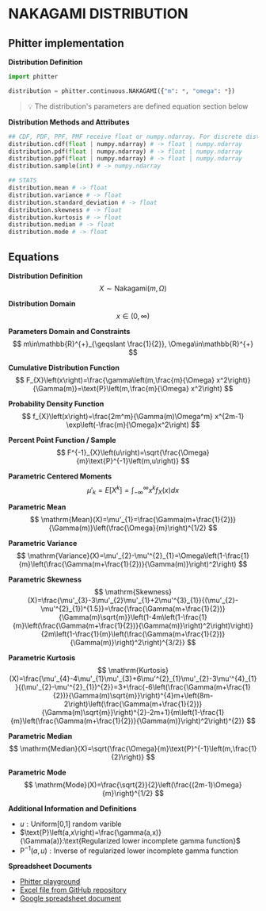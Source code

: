 # NAKAGAMI DISTRIBUTION

## Phitter implementation

**Distribution Definition**

```python
import phitter

distribution = phitter.continuous.NAKAGAMI({"m": *, "omega": *})
```

> 💡 The distribution's parameters are defined equation section below

**Distribution Methods and Attributes**

```python
## CDF, PDF, PPF, PMF receive float or numpy.ndarray. For discrete distributions PMF instead of PDF. Parameters notation are in description of ditribution
distribution.cdf(float | numpy.ndarray) # -> float | numpy.ndarray
distribution.pdf(float | numpy.ndarray) # -> float | numpy.ndarray
distribution.ppf(float | numpy.ndarray) # -> float | numpy.ndarray
distribution.sample(int) # -> numpy.ndarray

## STATS
distribution.mean # -> float
distribution.variance # -> float
distribution.standard_deviation # -> float
distribution.skewness # -> float
distribution.kurtosis # -> float
distribution.median # -> float
distribution.mode # -> float
```

## Equations

**Distribution Definition**
$$ X\sim\mathrm{Nakagami}\left(m,\Omega\right) $$

**Distribution Domain**
$$ x\in\left(0,\infty\right) $$

**Parameters Domain and Constraints**
$$ m\in\mathbb{R}^{+}_{\geqslant \frac{1}{2}}, \Omega\in\mathbb{R}^{+} $$

**Cumulative Distribution Function**
$$ F_{X}\left(x\right)=\frac{\gamma\left(m,\frac{m}{\Omega} x^2\right)}{\Gamma(m)}=\text{P}\left(m,\frac{m}{\Omega} x^2\right) $$

**Probability Density Function**
$$ f_{X}\left(x\right)=\frac{2m^m}{\Gamma(m)\Omega^m} x^{2m-1} \exp\left(-\frac{m}{\Omega}x^2\right) $$

**Percent Point Function / Sample**
$$ F^{-1}_{X}\left(u\right)=\sqrt{\frac{\Omega}{m}\text{P}^{-1}\left(m,u\right)} $$

**Parametric Centered Moments**
$$ \mu'_{k}=E[X^k]=\int_{-\infty }^{\infty }x^{k}f_{X}\left(x\right)dx $$

**Parametric Mean**
$$ \mathrm{Mean}(X)=\mu'_{1}=\frac{\Gamma(m+\frac{1}{2})}{\Gamma(m)}\left(\frac{\Omega}{m}\right)^{1/2} $$

**Parametric Variance**
$$ \mathrm{Variance}(X)=\mu'_{2}-\mu'^{2}_{1}=\Omega\left(1-\frac{1}{m}\left(\frac{\Gamma(m+\frac{1}{2})}{\Gamma(m)}\right)^2\right) $$

**Parametric Skewness**
$$ \mathrm{Skewness}(X)=\frac{\mu'_{3}-3\mu'_{2}\mu'_{1}+2\mu'^{3}_{1}}{(\mu'_{2}-\mu'^{2}_{1})^{1.5}}=\frac{\frac{\Gamma(m+\frac{1}{2})}{\Gamma(m)\sqrt{m}}\left(1-4m\left(1-\frac{1}{m}\left(\frac{\Gamma(m+\frac{1}{2})}{\Gamma(m)}\right)^2\right)\right)}{2m\left(1-\frac{1}{m}\left(\frac{\Gamma(m+\frac{1}{2})}{\Gamma(m)}\right)^2\right)^{3/2}} $$

**Parametric Kurtosis**
$$ \mathrm{Kurtosis}(X)=\frac{\mu'_{4}-4\mu'_{1}\mu'_{3}+6\mu'^{2}_{1}\mu'_{2}-3\mu'^{4}_{1}}{(\mu'_{2}-\mu'^{2}_{1})^{2}}=3+\frac{-6\left(\frac{\Gamma(m+\frac{1}{2})}{\Gamma(m)\sqrt{m}}\right)^{4}m+\left(8m-2\right)\left(\frac{\Gamma(m+\frac{1}{2})}{\Gamma(m)\sqrt{m}}\right)^{2}-2m+1}{m\left(1-\frac{1}{m}\left(\frac{\Gamma(m+\frac{1}{2})}{\Gamma(m)}\right)^2\right)^{2}} $$

**Parametric Median**
$$ \mathrm{Median}(X)=\sqrt{\frac{\Omega}{m}\text{P}^{-1}\left(m,\frac{1}{2}\right)} $$

**Parametric Mode**
$$ \mathrm{Mode}(X)=\frac{\sqrt{2}}{2}\left(\frac{(2m-1)\Omega}{m}\right)^{1/2} $$

**Additional Information and Definitions**
- $u:\text{Uniform[0,1] random varible}$
- $\text{P}\left(a,x\right)=\frac{\gamma(a,x)}{\Gamma(a)}:\text{Regularized lower incomplete gamma function}$
- $\text{P}^{-1}\left(a,u\right):\text{Inverse of regularized lower incomplete gamma function}$

**Spreadsheet Documents**

-   [Phitter playground](https://phitter.io/distributions/continuous/nakagami)
-   [Excel file from GitHub repository](https://github.com/phitterio/phitter-files/blob/main/continuous/nakagami.xlsx)
-   [Google spreadsheet document](https://docs.google.com/spreadsheets/d/1fY8ID5gz1R6oWFm4w91GFdQMCd0wJ5ZRgfWi-yQtGqs)
    